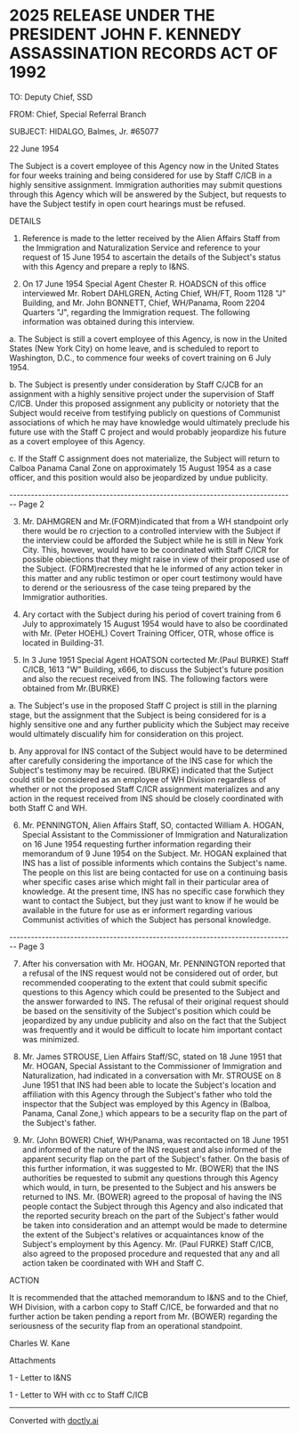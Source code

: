 # 2025 RELEASE UNDER THE PRESIDENT JOHN F. KENNEDY ASSASSINATION RECORDS ACT OF 1992

TO: Deputy Chief, SSD

FROM: Chief, Special Referral Branch

SUBJECT: HIDALGO, Balmes, Jr.
#65077

22 June 1954

The Subject is a covert employee of this Agency now in the United States for four weeks training and being considered for use by Staff C/ICB in a highly sensitive assignment. Immigration authorities may submit questions through this Agency which will be answered by the Subject, but requests to have the Subject testify in open court hearings must be refused.

DETAILS

1. Reference is made to the letter received by the Alien Affairs Staff from the Immigration and Naturalization Service and reference to your request of 15 June 1954 to ascertain the details of the Subject's status with this Agency and prepare a reply to I&NS.

2. On 17 June 1954 Special Agent Chester R. HOADSCN of this office interviewed Mr. Robert DAHLGREN, Acting Chief, WH/FT, Room 1128 "J" Building, and Mr. John BONNETT, Chief, WH/Panama, Room 2204 Quarters "J", regarding the Immigration request. The following information was obtained during this interview.

a. The Subject is still a covert employee of this Agency, is now in the United States (New York City) on home leave, and is scheduled to report to Washington, D.C., to commence four weeks of covert training on 6 July 1954.

b. The Subject is presently under consideration by Staff C/JCB for an assignment with a highly sensitive project under the supervision of Staff C/ICB. Under this proposed assignment any publicity or notoriety that the Subject would receive from testifying publicly on questions of Communist associations of which he may have knowledge would ultimately preclude his future use with the Staff C project and would probably jeopardize his future as a covert employee of this Agency.

c. If the Staff C assignment does not materialize, the Subject will return to Calboa Panama Canal Zone on approximately 15 August 1954 as a case officer, and this position would also be jeopardized by undue publicity.


-------------------------------------------------------------------------------- Page 2

3. Mr. DAHMGREN and Mr.(FORM)indicated that from a WH standpoint orly there would be ro crjection to a controlled interview with the Subject if the interview could be afforded the Subject while he is still in New York City. This, however, would have to be coordinated with Staff C/ICR for possible obiections that they might raise in view of their proposed use of the Subject. (FORM)recrested that he le informed of any action teker in this matter and any rublic testimon or oper court testimony would have to derend or the seriousress of the case teing prepared by the Immigratior authorities.

4. Ary cortact with the Subject during his period of covert training from 6 July to approximately 15 August 1954 would have to also be coordinated with Mr. (Peter HOEHL) Covert Training Officer, OTR, whose office is located in Building-31.

5. In 3 June 1951 Special Agent HOATSON cortected Mr.(Paul BURKE) Staff C/ICB, 1613 "W" Building, x666, to discuss the Subject's future position and also the recuest received from INS. The following factors were obtained from Mr.(BURKE)

a. The Subject's use in the proposed Staff C project is still in the plarning stage, but the assignment that the Subject is being considered for is a highly sensitive one and any further publicity which the Subject may receive would ultimately discualify him for consideration on this project.

b. Any approval for INS contact of the Subject would have to be determined after carefully considering the importance of the INS case for which the Subject's testimony may be recuired. (BURKE) indicated that the Sutject could still be considered as an employee of WH Division regardless of whether or not the proposed Staff C/ICR assignment materializes and any action in the request received from INS should be closely coordinated with both Staff C and WH.

6. Mr. PENNINGTON, Alien Affairs Staff, SO, contacted William A. HOGAN, Special Assistant to the Commissioner of Immigration and Naturalization on 16 June 1954 requesting further information regarding their memorandum of 9 June 1954 on the Subject. Mr. HOGAN explained that INS has a list of possible informents which contains the Subject's name. The people on this list are being contacted for use on a continuing basis wher specific cases arise which might fall in their particular area of knowledge. At the present time, INS has no specific case forwhich they want to contact the Subject, but they just want to know if he would be available in the future for use as er informert regarding various Communist activities of which the Subject has personal knowledge.


-------------------------------------------------------------------------------- Page 3

7. After his conversation with Mr. HOGAN, Mr. PENNINGTON reported that a refusal of the INS request would not be considered out of order, but recommended cooperating to the extent that could submit specific questions to this Agency which could be presented to the Subject and the answer forwarded to INS. The refusal of their original request should be based on the sensitivity of the Subject's position which could be jeopardized by any undue publicity and also on the fact that the Subject was frequently and it would be difficult to locate him important contact was minimized.

8. Mr. James STROUSE, Lien Affairs Staff/SC, stated on 18 June 1951 that Mr. HOGAN, Special Assistant to the Commissioner of Immigration and Naturalization, had indicated in a conversation with Mr. STROUSE on 8 June 1951 that INS had been able to locate the Subject's location and affiliation with this Agency through the Subject's father who told the inspector that the Subject was employed by this Agency in (Balboa, Panama, Canal Zone,) which appears to be a security flap on the part of the Subject's father.

9. Mr. (John BOWER) Chief, WH/Panama, was recontacted on 18 June 1951 and informed of the nature of the INS request and also informed of the apparent security flap on the part of the Subject's father. On the basis of this further information, it was suggested to Mr. (BOWER) that the INS authorities be requested to submit any questions through this Agency which would, in turn, be presented to the Subject and his answers be returned to INS. Mr. (BOWER) agreed to the proposal of having the INS people contact the Subject through this Agency and also indicated that the reported security breach on the part of the Subject's father would be taken into consideration and an attempt would be made to determine the extent of the Subject's relatives or acquaintances know of the Subject's employment by this Agency. Mr. (Paul FURKE) Staff C/ICB, also agreed to the proposed procedure and requested that any and all action taken be coordinated with WH and Staff C.

ACTION

It is recommended that the attached memorandum to I&NS and to the Chief, WH Division, with a carbon copy to Staff C/ICE, be forwarded and that no further action be taken pending a report from Mr. (BOWER) regarding the seriousness of the security flap from an operational standpoint.

Charles W. Kane

Attachments

1 - Letter to I&NS

1 - Letter to WH with cc to Staff C/ICB


---
Converted with [doctly.ai](https://doctly.ai)